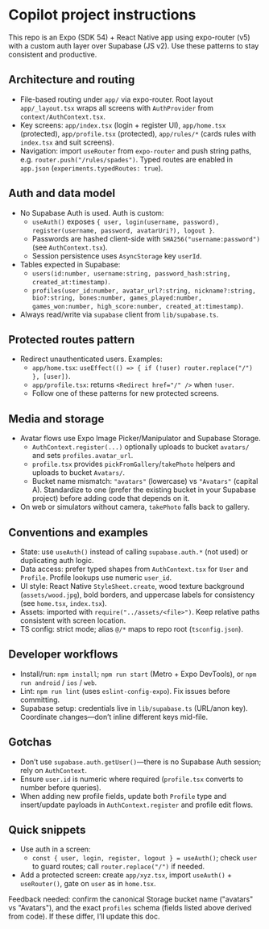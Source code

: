 # Copilot project instructions

This repo is an Expo (SDK 54) + React Native app using expo-router (v5) with a custom auth layer over Supabase (JS v2). Use these patterns to stay consistent and productive.

## Architecture and routing
- File-based routing under `app/` via expo-router. Root layout `app/_layout.tsx` wraps all screens with `AuthProvider` from `context/AuthContext.tsx`.
- Key screens: `app/index.tsx` (login + register UI), `app/home.tsx` (protected), `app/profile.tsx` (protected), `app/rules/*` (cards rules with `index.tsx` and suit screens).
- Navigation: import `useRouter` from `expo-router` and push string paths, e.g. `router.push("/rules/spades")`. Typed routes are enabled in `app.json` (`experiments.typedRoutes: true`).

## Auth and data model
- No Supabase Auth is used. Auth is custom:
  - `useAuth()` exposes `{ user, login(username, password), register(username, password, avatarUri?), logout }`.
  - Passwords are hashed client-side with `SHA256("username:password")` (see `AuthContext.tsx`).
  - Session persistence uses `AsyncStorage` key `userId`.
- Tables expected in Supabase:
  - `users(id:number, username:string, password_hash:string, created_at:timestamp)`.
  - `profiles(user_id:number, avatar_url?:string, nickname?:string, bio?:string, bones:number, games_played:number, games_won:number, high_score:number, created_at:timestamp)`.
- Always read/write via `supabase` client from `lib/supabase.ts`.

## Protected routes pattern
- Redirect unauthenticated users. Examples:
  - `app/home.tsx`: `useEffect(() => { if (!user) router.replace("/") }, [user])`.
  - `app/profile.tsx`: returns `<Redirect href="/" />` when `!user`.
  - Follow one of these patterns for new protected screens.

## Media and storage
- Avatar flows use Expo Image Picker/Manipulator and Supabase Storage.
  - `AuthContext.register(...)` optionally uploads to bucket `avatars/` and sets `profiles.avatar_url`.
  - `profile.tsx` provides `pickFromGallery`/`takePhoto` helpers and uploads to bucket `Avatars/`.
  - Bucket name mismatch: `"avatars"` (lowercase) vs `"Avatars"` (capital A). Standardize to one (prefer the existing bucket in your Supabase project) before adding code that depends on it.
- On web or simulators without camera, `takePhoto` falls back to gallery.

## Conventions and examples
- State: use `useAuth()` instead of calling `supabase.auth.*` (not used) or duplicating auth logic.
- Data access: prefer typed shapes from `AuthContext.tsx` for `User` and `Profile`. Profile lookups use numeric `user_id`.
- UI style: React Native `StyleSheet.create`, wood texture background (`assets/wood.jpg`), bold borders, and uppercase labels for consistency (see `home.tsx`, `index.tsx`).
- Assets: imported with `require("../assets/<file>")`. Keep relative paths consistent with screen location.
- TS config: strict mode; alias `@/*` maps to repo root (`tsconfig.json`).

## Developer workflows
- Install/run: `npm install`; `npm run start` (Metro + Expo DevTools), or `npm run android` / `ios` / `web`.
- Lint: `npm run lint` (uses `eslint-config-expo`). Fix issues before committing.
- Supabase setup: credentials live in `lib/supabase.ts` (URL/anon key). Coordinate changes—don’t inline different keys mid-file.

## Gotchas
- Don’t use `supabase.auth.getUser()`—there is no Supabase Auth session; rely on `AuthContext`.
- Ensure `user.id` is numeric where required (`profile.tsx` converts to number before queries).
- When adding new profile fields, update both `Profile` type and insert/update payloads in `AuthContext.register` and profile edit flows.

## Quick snippets
- Use auth in a screen:
  - `const { user, login, register, logout } = useAuth()`; check `user` to guard routes; call `router.replace("/")` if needed.
- Add a protected screen: create `app/xyz.tsx`, import `useAuth()` + `useRouter()`, gate on `user` as in `home.tsx`.

Feedback needed: confirm the canonical Storage bucket name ("avatars" vs "Avatars"), and the exact `profiles` schema (fields listed above derived from code). If these differ, I’ll update this doc.
